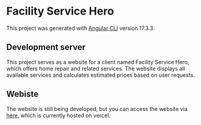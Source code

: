# Facility Service Hero

This project was generated with [Angular CLI](https://github.com/angular/angular-cli) version 17.3.3.

## Development server

This project serves as a website for a client named Facility Service Hero, which offers home repair and related services. The website displays all available services and calculates estimated prices based on user requests.

## Webiste

The website is still being developed, but you can access the website via [here](facility-service-hero-project.vercel.app), which is currently hosted on vercel.
